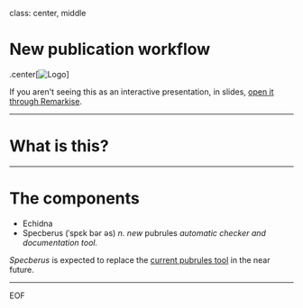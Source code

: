 
class: center, middle

# New publication workflow

.center[![Logo](https://raw.githubusercontent.com/w3c/echidna/master/assets/images/w3c-labs-logo.svg)]

If you aren't seeing this as an interactive presentation, in slides, [open it through Remarkise](https://tripu.github.io/remark/remarkise?url=https%3A%2F%2Frawgit.com%2Fw3c%2Fechidna%2Ftripu%2Fmiscellanea%2Fdoc%2Fpresentation.md).

---

# What is this?

---

# The components

* Echidna
* Specberus (ˈspɛk bər əs) *n. new* pubrules *automatic checker and documentation tool.*

*Specberus* is expected to replace the [current pubrules tool](http://www.w3.org/2005/07/pubrules) in the near future.

---

EOF


